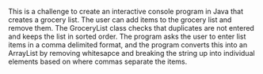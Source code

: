 
This is a challenge to create an interactive console program in Java that creates a grocery list. The user can add items to the grocery list and remove them. The GroceryList class checks that duplicates are not entered and keeps the list in sorted order. The program asks the user to enter list items in a comma delimited format, and the program converts this into an ArrayList by removing whitesapce and breaking the string up into individual elements based on where commas separate the items.
